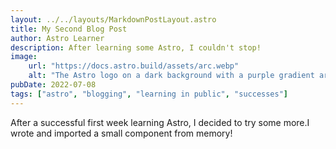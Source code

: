 ```yaml
---
layout: ../../layouts/MarkdownPostLayout.astro
title: My Second Blog Post
author: Astro Learner
description: After learning some Astro, I couldn't stop!
image:
    url: "https://docs.astro.build/assets/arc.webp"
    alt: "The Astro logo on a dark background with a purple gradient arc."
pubDate: 2022-07-08
tags: ["astro", "blogging", "learning in public", "successes"]
---
```


After a successful first week learning Astro, I decided to try some more.I wrote and imported a small component from memory!